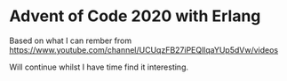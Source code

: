 # Advent of Code 2020 with Erlang

Based on what I can rember from https://www.youtube.com/channel/UCUqzFB27iPEQllqaYUp5dVw/videos 

Will continue whilst I have time find it interesting. 

